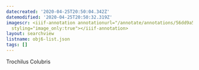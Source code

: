 ```yaml
---
datecreated: '2020-04-25T20:50:04.342Z'
datemodified: '2020-04-25T20:50:32.319Z'
imagescr: <iiif-annotation annotationurl="/annotate/annotations/56dd9a5a-8736-11ea-86be-5254008afee6.json"
  styling="image_only:true"></iiif-annotation>
layout: searchview
listname: obj6-list.json
tags: []
---
```

Trochilus Colubris